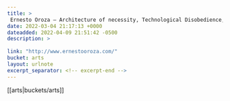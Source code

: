 ```yaml
---
title: > 
 Ernesto Oroza – Architecture of necessity, Technological Disobedience, Moral Modulor, Moire house, Objects of Necessity, Inherent Display, tactical Display, Generic objects, Decorative documentary, documentary object, tactical Interior Design, tactical 
date: 2022-03-04 21:17:13 +0000
dateadded: 2022-04-09 21:51:42 -0500
description: > 
 
link: "http://www.ernestooroza.com/"
bucket: arts
layout: urlnote
excerpt_separator: <!-- excerpt-end -->
--- 
```

 <!-- excerpt-end -->[[arts|buckets/arts]]
